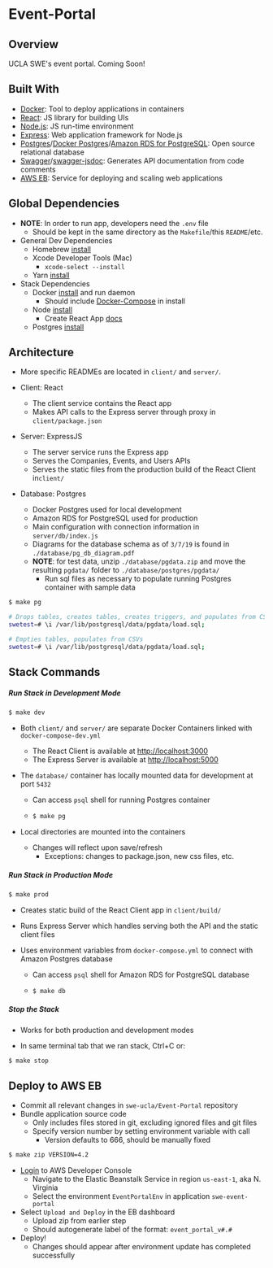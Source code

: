 # Event-Portal



## Overview

UCLA SWE's event portal. Coming Soon!



## Built With

- [Docker](https://www.docker.com/): Tool to deploy applications in containers
- [React](https://reactjs.org/): JS library for building UIs
- [Node.js](https://nodejs.org/en/): JS run-time environment
- [Express](https://expressjs.com/): Web application framework for Node.js
- [Postgres](https://www.postgresql.org/)/[Docker Postgres](https://docs.docker.com/samples/library/postgres/)/[Amazon RDS for PostgreSQL](https://aws.amazon.com/rds/postgresql/): Open source relational database
- [Swagger](https://swagger.io/)/[swagger-jsdoc](https://github.com/Surnet/swagger-jsdoc): Generates API documentation from code comments
- [AWS EB](https://aws.amazon.com/elasticbeanstalk/): Service for deploying and scaling web applications



## Global Dependencies

 - **NOTE**: In order to run app, developers need the `.env` file 
     - Should be kept in the same directory as the `Makefile`/this `README`/etc.
 - General Dev Dependencies
    - Homebrew [install](https://brew.sh/)
    - Xcode Developer Tools (Mac)
       - `xcode-select --install`
    - Yarn [install](https://yarnpkg.com/en/docs/install)
 - Stack Dependencies
    - Docker [install](https://docs.docker.com/engine/installation/) and run daemon
      - Should include [Docker-Compose](https://docs.docker.com/compose/install/) in install
    - Node [install](https://nodejs.org/en/)
      - Create React App [docs](https://github.com/facebookincubator/create-react-app)
    - Postgres [install](https://postgresapp.com/downloads.html)



## Architecture

- More specific READMEs are located in `client/` and `server/`.

- Client: React

  - The client service contains the React app
  - Makes API calls to the Express server through proxy in `client/package.json`

- Server: ExpressJS

  - The server service runs the Express app 
  - Serves the Companies, Events, and Users APIs
  - Serves the static files from the production build of the React Client in`client/`

- Database: Postgres

  - Docker Postgres used for local development
  - Amazon RDS for PostgreSQL used for production
  - Main configuration with connection information in `server/db/index.js` 
  - Diagrams for the database schema as of `3/7/19` is found in `./database/pg_db_diagram.pdf`
  - **NOTE**: for test data, unzip `./database/pgdata.zip` and move the resulting `pgdata/` folder to `./database/postgres/pgdata/`
    - Run sql files as necessary to populate running Postgres container with sample data

```bash
$ make pg

# Drops tables, creates tables, creates triggers, and populates from CSVs
swetest=# \i /var/lib/postgresql/data/pgdata/load.sql;

# Empties tables, populates from CSVs
swetest=# \i /var/lib/postgresql/data/pgdata/load.sql;
```



## Stack Commands

##### Run Stack in Development Mode

```bash
$ make dev
```

  - Both `client/` and `server/` are separate Docker Containers linked with `docker-compose-dev.yml`
    - The React Client is available at [http://localhost:3000](http://localhost:3000)
    - The Express Server is available at [http://localhost:5000](http://localhost:5000)
  - The `database/` container has locally mounted data for development at port `5432`

    - Can access `psql` shell for running Postgres container

    - ```bash
      $ make pg
      ```

  - Local directories are mounted into the containers
    - Changes will reflect upon save/refresh
      - Exceptions: changes to package.json, new css files, etc.

##### Run Stack in Production Mode

```bash
$ make prod
```

- Creates static build of the React Client app in `client/build/`

- Runs Express Server which handles serving both the API and the static client files

- Uses environment variables from `docker-compose.yml` to connect with Amazon Postgres database

  - Can access `psql` shell for Amazon RDS for PostgreSQL database

  - ```bash
    $ make db
    ```
##### Stop the Stack

- Works for both production and development modes

- In same terminal tab that we ran stack, Ctrl+C or: 

```bash
$ make stop
```




## Deploy to AWS EB
- Commit all relevant changes in `swe-ucla/Event-Portal` repository
- Bundle application source code
  - Only includes files stored in git, excluding ignored files and git files
  - Specify version number by setting environment variable with call
    - Version defaults to 666, should be manually fixed

```bash
$ make zip VERSION=4.2
```

- [Login](https://swe-dev.signin.aws.amazon.com) to AWS Developer Console
  - Navigate to the Elastic Beanstalk Service in region `us-east-1`, aka N. Virginia
  - Select the environment `EventPortalEnv` in application `swe-event-portal`
- Select `Upload and Deploy` in the EB dashboard
  - Upload zip from earlier step
  - Should autogenerate label of the format: `event_portal_v#.#`
- Deploy! 
  - Changes should appear after environment update has completed successfully
